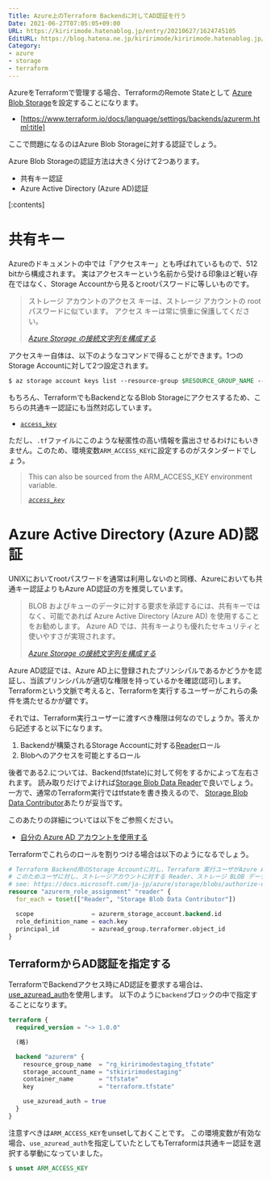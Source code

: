 ```yaml
---
Title: Azure上のTerraform Backendに対してAD認証を行う
Date: 2021-06-27T07:05:05+09:00
URL: https://kiririmode.hatenablog.jp/entry/20210627/1624745105
EditURL: https://blog.hatena.ne.jp/kiririmode/kiririmode.hatenablog.jp/atom/entry/26006613780361110
Category:
- azure
- storage
- terraform
---
```


AzureをTerraformで管理する場合、TerraformのRemote Stateとして
[Azure Blob Storage](https://azure.microsoft.com/ja-jp/services/storage/blobs/)を設定することになります。

- [https://www.terraform.io/docs/language/settings/backends/azurerm.html:title]

ここで問題になるのはAzure Blob Storageに対する認証でしょう。

Azure Blob Storageの認証方法は大きく分けて2つあります。

- 共有キー認証
- Azure Active Directory (Azure AD)認証

[:contents]

# 共有キー

Azureのドキュメントの中では「アクセスキー」とも呼ばれているもので、512 bitから構成されます。
実はアクセスキーという名前から受ける印象ほど軽い存在ではなく、Storage Accountから見るとrootパスワードに等しいものです。

> ストレージ アカウントのアクセス キーは、ストレージ アカウントの root パスワードに似ています。 アクセス キーは常に慎重に保護してください。
> 
> <cite>[Azure Storage の接続文字列を構成する](https://docs.microsoft.com/ja-jp/azure/storage/common/storage-configure-connection-string?toc=/azure/storage/blobs/toc.json</cite>)

アクセスキー自体は、以下のようなコマンドで得ることができます。1つのStorage Accountに対して2つ設定されます。

```tcsh
$ az storage account keys list --resource-group $RESOURCE_GROUP_NAME --account-name $STORAGE_ACCOUNT_NAME --query '[].value' --output tsv
```

もちろん、TerraformでもBackendとなるBlob Storageにアクセスするため、こちらの共通キー認証にも当然対応しています。

- [`access_key`](https://www.terraform.io/docs/language/settings/backends/azurerm.html#access_key)

ただし、`.tf`ファイルにこのような秘匿性の高い情報を露出させるわけにもいきません。このため、環境変数`ARM_ACCESS_KEY`に設定するのがスタンダードでしょう。

> This can also be sourced from the ARM_ACCESS_KEY environment variable.
>
> <cite>[`access_key`](https://www.terraform.io/docs/language/settings/backends/azurerm.html#access_key)</cite>

# Azure Active Directory (Azure AD)認証

UNIXにおいてrootパスワードを通常は利用しないのと同様、Azureにおいても共通キー認証よりもAzure AD認証の方を推奨しています。

<!-- textlint-disable -->
> BLOB およびキューのデータに対する要求を承認するには、共有キーではなく、可能であれば 
> Azure Active Directory (Azure AD) を使用することをお勧めします。 Azure AD では、共有キーよりも優れたセキュリティと使いやすさが実現されます。
>
> <cite>[Azure Storage の接続文字列を構成する](https://docs.microsoft.com/ja-jp/azure/storage/common/storage-configure-connection-string?toc=/azure/storage/blobs/toc.json)</cite>
<!-- textlint-enable -->

Azure AD認証では、Azure AD上に登録されたプリンシパルであるかどうかを認証し、当該プリンシパルが適切な権限を持っているかを確認(認可)します。
Terraformという文脈で考えると、Terraformを実行するユーザーがこれらの条件を満たせるかが鍵です。

それでは、Terraform実行ユーザーに渡すべき権限は何なのでしょうか。答えから記述すると以下になります。

1. Backendが構築されるStorage Accountに対する[Reader](https://docs.microsoft.com/ja-jp/azure/role-based-access-control/built-in-roles#reader)ロール
2. Blobへのアクセスを可能とするロール

後者である2.については、Backend(tfstate)に対して何をするかによって左右されます。
読み取りだけでよければ[Storage Blob Data Reader](https://docs.microsoft.com/ja-jp/azure/role-based-access-control/built-in-roles#storage-blob-data-reader)で良いでしょう。
一方で、通常のTerraform実行ではtfstateを書き換えるので、
[Storage Blob Data Contributor](https://docs.microsoft.com/ja-jp/azure/role-based-access-control/built-in-roles#storage-blob-data-contributor)あたりが妥当です。

このあたりの詳細については以下をご参照ください。

- [自分の Azure AD アカウントを使用する](https://docs.microsoft.com/ja-jp/azure/storage/blobs/authorize-data-operations-portal#use-your-azure-ad-account)

Terraformでこれらのロールを割りつける場合は以下のようになるでしょう。

```terraform
# Terraform Backend用のStorage Accountに対し、Terraform 実行ユーザがAzure AD認証でアクセスできるようにする。
# このためユーザに対し、ストレージアカウントに対する Reader、ストレージ BLOB データ共同作成者ロールを付与する
# see: https://docs.microsoft.com/ja-jp/azure/storage/blobs/authorize-data-operations-portal#use-your-azure-ad-account
resource "azurerm_role_assignment" "reader" {
  for_each = toset(["Reader", "Storage Blob Data Contributor"])

  scope                = azurerm_storage_account.backend.id
  role_definition_name = each.key
  principal_id         = azuread_group.terraformer.object_id
}
```

## TerraformからAD認証を指定する

TerraformでBackendアクセス時にAD認証を要求する場合は、[use_azuread_auth](https://www.terraform.io/docs/language/settings/backends/azurerm.html#use_azuread_auth)を使用します。
以下のように`backend`ブロックの中で指定することになります。

```terraform
terraform {
  required_version = "~> 1.0.0"

  (略)

  backend "azurerm" {
    resource_group_name  = "rg_kiririmodestaging_tfstate"
    storage_account_name = "stkiririmodestaging"
    container_name       = "tfstate"
    key                  = "terraform.tfstate"

    use_azuread_auth = true
  }
}
```

注意すべきは`ARM_ACCESS_KEY`をunsetしておくことです。
この環境変数が有効な場合、`use_azuread_auth`を指定していたとしてもTerraformは共通キー認証を選択する挙動になっていました。

```tcsh
$ unset ARM_ACCESS_KEY
```
